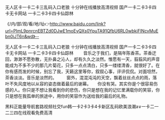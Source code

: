 无人区卡一卡二卡三乱码入口老狼
十分钟在线播放高清视频
国产一卡二卡3卡四卡无卡网站
一卡二卡3卡四卡仙踪林


《/内/部/观/看/地/址👉http://www.baidu.com/link?url=PImL9pnrcnEBTZd0DJwE1moEyQXs0YpuTA91QfbU6RL0wbkiFlNcvMuEbn0iJT6n&wd》--

无人区卡一卡二卡三乱码入口老狼
十分钟在线播放高清视频
国产一卡二卡3卡四卡无卡网站
一卡二卡3卡四卡仙踪林
　　音乐之于我们，是隔年陈香茶。茶香迂回，渺渺不愿弥散，无扑鼻之沁人，却有久久之淡然。惟愿有一天，翦翦风的声音能成为不多不少的那几片菊花，只多一点点清白，只多一缕缕清香，就很好了。在你有感而发的时候，别忘了我，天籁这里等你，叙叙心事，评评侃侃。对面坦然，茶香淡淡。音乐是淡然的。
　　窗外，混混沌沌的天空，飘着丝丝点点的雨，落叶不失风度地以从容的姿态做着最后的谢幕。　　你没有哭。其实你是个很容易伤感的人。你只是不想让我看到你的悲伤，你只是想在我的记忆里满载你的笑容，你只是想在我孤单的旅途中，用你的笑容作为送给我的最后的礼物。





黑料正能量导航套路视频社交fun韩一卡2卡3卡4卡新区乱码欧美浪潮a∨一卡二一二三四在线观看免费高清
